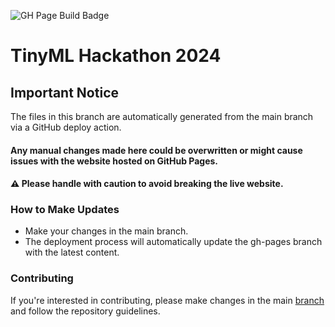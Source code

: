 ![GH Page Build Badge](https://github.com/MakerGram/tinymlhack2024/actions/workflows/deploy.yml/badge.svg)
# TinyML Hackathon 2024 

## Important Notice
The files in this branch are automatically generated from the main branch via a GitHub deploy action.

#### Any manual changes made here could be overwritten or might cause issues with the website hosted on GitHub Pages.

#### ⚠️ Please handle with caution to avoid breaking the live website.

### How to Make Updates
* Make your changes in the main branch.
* The deployment process will automatically update the gh-pages branch with the latest content.

### Contributing

If you're interested in contributing, please make changes in the main [branch](https://github.com/MakerGram/tinymlhack2024/tree/main) and follow the repository guidelines.
